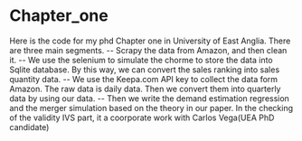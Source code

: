 # Chapter_one
Here is the code for my phd Chapter one in University of East Anglia. There are three main segments.
-- Scrapy the data from Amazon, and then clean it.
-- We use the selenium to simulate the chorme to store the data into Sqlite database. By this way, we can convert the sales ranking 
into sales quantity data.
-- We use the Keepa.com API key to collect the data form Amazon. The raw data is daily data. Then we convert them into quarterly data by using our data.
-- Then we write the demand estimation regression and the merger simulation based on the theory in our paper. 
In the checking of the validity IVS part, it a coorporate work with Carlos Vega(UEA PhD candidate)
